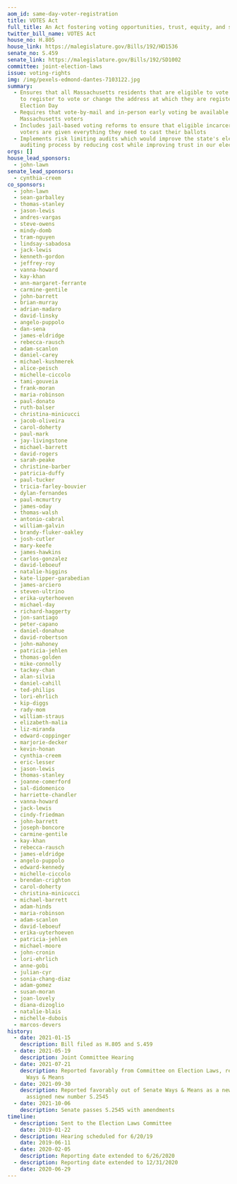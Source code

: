 ```yaml
---
aom_id: same-day-voter-registration
title: VOTES Act
full_title: An Act fostering voting opportunities, trust, equity, and security
twitter_bill_name: VOTES Act
house_no: H.805
house_link: https://malegislature.gov/Bills/192/HD1536
senate_no: S.459
senate_link: https://malegislature.gov/Bills/192/SD1002
committee: joint-election-laws
issue: voting-rights
img: /img/pexels-edmond-dantes-7103122.jpg
summary:
  - Ensures that all Massachusetts residents that are eligible to vote are able
    to register to vote or change the address at which they are registered on
    Election Day
  - Requires that vote-by-mail and in-person early voting be available to all
    Massachusetts voters
  - Includes jail-based voting reforms to ensure that eligible incarcerated
    voters are given everything they need to cast their ballots
  - Implements risk limiting audits which would improve the state's election
    auditing process by reducing cost while improving trust in our elections
orgs: []
house_lead_sponsors:
  - john-lawn
senate_lead_sponsors:
  - cynthia-creem
co_sponsors:
  - john-lawn
  - sean-garballey
  - thomas-stanley
  - jason-lewis
  - andres-vargas
  - steve-owens
  - mindy-domb
  - tram-nguyen
  - lindsay-sabadosa
  - jack-lewis
  - kenneth-gordon
  - jeffrey-roy
  - vanna-howard
  - kay-khan
  - ann-margaret-ferrante
  - carmine-gentile
  - john-barrett
  - brian-murray
  - adrian-madaro
  - david-linsky
  - angelo-puppolo
  - dan-sena
  - james-eldridge
  - rebecca-rausch
  - adam-scanlon
  - daniel-carey
  - michael-kushmerek
  - alice-peisch
  - michelle-ciccolo
  - tami-gouveia
  - frank-moran
  - maria-robinson
  - paul-donato
  - ruth-balser
  - christina-minicucci
  - jacob-oliveira
  - carol-doherty
  - paul-mark
  - jay-livingstone
  - michael-barrett
  - david-rogers
  - sarah-peake
  - christine-barber
  - patricia-duffy
  - paul-tucker
  - tricia-farley-bouvier
  - dylan-fernandes
  - paul-mcmurtry
  - james-oday
  - thomas-walsh
  - antonio-cabral
  - william-galvin
  - brandy-fluker-oakley
  - josh-cutler
  - mary-keefe
  - james-hawkins
  - carlos-gonzalez
  - david-leboeuf
  - natalie-higgins
  - kate-lipper-garabedian
  - james-arciero
  - steven-ultrino
  - erika-uyterhoeven
  - michael-day
  - richard-haggerty
  - jon-santiago
  - peter-capano
  - daniel-donahue
  - david-robertson
  - john-mahoney
  - patricia-jehlen
  - thomas-golden
  - mike-connolly
  - tackey-chan
  - alan-silvia
  - daniel-cahill
  - ted-philips
  - lori-ehrlich
  - kip-diggs
  - rady-mom
  - william-straus
  - elizabeth-malia
  - liz-miranda
  - edward-coppinger
  - marjorie-decker
  - kevin-honan
  - cynthia-creem
  - eric-lesser
  - jason-lewis
  - thomas-stanley
  - joanne-comerford
  - sal-didomenico
  - harriette-chandler
  - vanna-howard
  - jack-lewis
  - cindy-friedman
  - john-barrett
  - joseph-boncore
  - carmine-gentile
  - kay-khan
  - rebecca-rausch
  - james-eldridge
  - angelo-puppolo
  - edward-kennedy
  - michelle-ciccolo
  - brendan-crighton
  - carol-doherty
  - christina-minicucci
  - michael-barrett
  - adam-hinds
  - maria-robinson
  - adam-scanlon
  - david-leboeuf
  - erika-uyterhoeven
  - patricia-jehlen
  - michael-moore
  - john-cronin
  - lori-ehrlich
  - anne-gobi
  - julian-cyr
  - sonia-chang-diaz
  - adam-gomez
  - susan-moran
  - joan-lovely
  - diana-dizoglio
  - natalie-blais
  - michelle-dubois
  - marcos-devers
history:
  - date: 2021-01-15
    description: Bill filed as H.805 and S.459
  - date: 2021-05-19
    description: Joint Committee Hearing
  - date: 2021-07-21
    description: Reported favorably from Committee on Election Laws, referred to
      Ways & Means
  - date: 2021-09-30
    description: Reported favorably out of Senate Ways & Means as a new draft,
      assigned new number S.2545
  - date: 2021-10-06
    description: Senate passes S.2545 with amendments
timeline:
  - description: Sent to the Election Laws Committee
    date: 2019-01-22
  - description: Hearing scheduled for 6/20/19
    date: 2019-06-11
  - date: 2020-02-05
    description: Reporting date extended to 6/26/2020
  - description: Reporting date extended to 12/31/2020
    date: 2020-06-29
---
```

